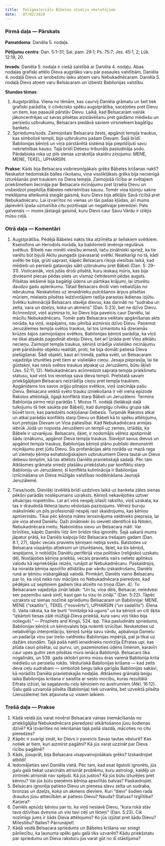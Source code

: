 ```yaml
---
title:  Palīgmateriāls Bībeles studiju skolotājiem
date:   07/02/2020
---
```


### Pirmā daļa — Pārskats

**Pamatdoma**: Daniēla 5. nodaļa. 

**Pētījumu centrs**: Dan. 5:1–31; Sal. pam. 29:1; Ps. 75:7; Jes. 45:1, 2; Lūk. 12:19, 20.

**Ievads**: Daniēla 5. nodaļa ir ciešā saistībā ar Daniēla 4. nodaļu. Abas nodaļas grafiski attēlo Dieva augstāko varu pār pasaules valstībām. Daniēla 4. nodaļā Dievs uz ierobežotu laiku atņem varu Nebukadnēcaram. Daniēla 5. nodaļā Dievs atņem varu Belsacaram un izbeidz Babilonijas valstību.

**Stundas tēmas**:

1.	Augstprātība. Viena no tēmām, kas caurvij Daniēla grāmatu un šeit tiek grafiski parādīta, ir cilvēcisko spēku augstprātība, saceļoties pret Dievu un tiem, kas pasaulē pārstāv Dievu. Laikā, kad Belsacaram vairāk jākoncentrējas uz savas pilsētas aizstāvēšanu pret gaidāmo mēdiešu un persiešu uzbrukumu, Belsacars piedāvā saviem virsniekiem bagātīgu banketu.
2.	Spriedums/sods. Zaimojošais Belsacara žests, apgānot tempļa traukus, kas simbolizē templi, bija uzbrukums pašam Dievam. Šajā brīdī Babilonijas ķēniņš un viņa pārstāvētā sistēma bija piepildījuši savu nekrietnības kausu. Tajā brīdī Debesu tribunāls pasludināja sodu. Pārdabiska roka uz pils sienas uzrakstīja skaidru ziņojumu: MENE, MENE, TEKEL, UPHARSIN.

**Prakse**: Kāds bija Belsacara visbriesmīgākais grēks Bābeles krišanas naktī? Neskaitot hedoniskās balles rīkošanu, viņa vissliktākais grēks bija necienīgā izturēšanās pret traukiem no Dieva tempļa. Zaimojošā rīcība ar svētajiem priekšmetiem liecināja par Belsacara nicinājumu pret Izraēla Dievu un visbeidzot piepildīja Bābeles nekrietnības kausu. Tomēr viņa kļūmju sakne meklējama atteikumā staigāt gaismā, kuru Dievs bija atklājis Savā rīcībā pret Nebukadnēcaru. Lai izvairītos no vienas un tās pašas kļūdas, arī mums jāpievērš īpaša uzmanība citu pozitīvajai un negatīvajai pieredzei. Pats galvenais — mums jāstaigā gaismā, kuru Dievs caur Savu Vārdu ir izlējis mūsu ceļā.

### Otrā daļa — Komentāri

1. Augstprātība. Pēdējā Bābeles nakts tika atzīmēta ar lieliskiem svētkiem. Ksenofons un Herodots norāda, ka babilonieši ievēroja regulārus svētkus. Bībelē nav minēti viesību iemesli, taču zinātnieki spriež, ka tie varētu būt bijuši Akītu jaungada (pavasara) svētki. Neatkarīgi no tā, kādi svētki tie bija, grūti saprast, kāpēc Belsacars rīkoja viesības laikā, kad mēdieši un persieši gatavojās sākt uzbrukumu pret Bābeli (Dan. 5: 29–31). Visticamāk, viņš jutās droši pilsētā, kuru ieskauj mūris, kas bija divdesmit piecas pēdas plats un vismaz četrdesmit pēdas augsts. Pilsētas iekšienē bija bagātīgi ūdens un pārtikas krājumi, lai izturētu daudzu gadu aplenkumu. Tātad Belsacars droši vien nebaidījās no iebrukuma. Neskatoties uz ienaidnieku pulcēšanos ārpus pilsētas mūriem, mielasts pilsētas iedzīvotājiem radīja parastas ikdienas izjūtu.
Svētku kulminācijā Belsacars slavēja dievus, kas darināti no “sudraba un zelta, vara un dzelzs, koka un akmens” (Dan. 5:23), bet ne dzīvo Dievu. Acīmredzot, viņš aizmirsa to, ko Dievs bija paveicis caur Daniēlu, lai mācītu Nebukadnēcaru. Tomēr pats Belsacara veiktais apgānīšanas akts norāda, ka viņš, iespējams, nav pilnībā aizmirsis dzīvo Dievu. Paņemot Jeruzālemes tempļa svētos traukus, lai tos izmantotu kā dzeramās krūzes šajos zaimojošajos svētkos, Babilonijas ķēniņš parādīja, ka viņš ne tikai atsakās pagodināt ebreju Dievu, bet arī izrāda pret Viņu atklātu necieņu. Zaimojot tempļa traukus, ķēniņš izrādīja vislielāko nicinājumu pret pārstāvēto objektu realitāti, proti, tie bija domāti patiesā Dieva pielūgšanai. Šādi objekti, kaut arī trimdā, palika svēti, un Belsacaram vajadzēja izturēties pret tiem ar vislielāko cieņu.
Jesaja pieprasīja, lai tie gūstekņi, kas nesīs svētos traukus atpakaļ uz Jeruzālemi, būtu šķīsti (Jes. 52:11, 12). Nebukadnēcars acīmredzot saprata tempļa priekšmetu statusu, kad viņš tos ievietoja sava dieva templī. Pretstatā savam priekšgājējam Belsacars neizrādīja cieņu pret tempļa traukiem. Apgānīdams tos savos orģiju pilnajos svētkos, viņš izaicināja pašu Dievu. 
Belsacara veiktā svēto trauku izniekošana ir vēl viena epizode Rakstos attēlotajā, ilgajā konfliktā starp Bābeli un Jeruzālemi. Termins Babilonija pirmo reizi parādās 1. Mozus  11. nodaļā (lielākajā daļā tulkojumu tā tiek saukta par Bābeli), kad dumpīgu cilvēku grupa sāk būvēt torni, kas paredzēts nokļūšanai Debesīs. Turpmāk Rakstos atkal un atkal parādās konflikts starp Dievu un Bābeli kā to spēku attēlojumu, kuri pretojas Dievam un Viņa patiesībai. Kad Nebukadnēcara armijas iebrūk Jūdā un noposta Jeruzālemi un templi uz zemes, izrādās, ka Bābele ir uzvarējusi. Belsacars, šķiet, ir nodomājis vēlreiz apstiprināt šādu iznākumu, apgānot Dieva tempļa traukus. Slavējot savus dievus un apgānot tempļa traukus, Babilonijas ķēniņš plāno publiski demonstrēt nicinājumu pret jūdu Dievu. Šis profanācijas akts norāda uz mazā raga un ziemeļu ķēniņa eshatoloģiskajiem uzbrukumiem Dieva tautai un Dieva debesu templim, kā tas attēlots Daniēla pravietiskajā sadaļā. Pēc tam Atklāsmes grāmata sniedz plašāku priekšstatu par konfliktu starp Babiloniju un Jeruzālemi; šī konflikta kulminācija ir Babilonijas iznīcināšana un Dieva mūžīgās valstības nodibināšana Jaunajā Jeruzālemē.

2. Tiesa/sods. Dievišķi izvēlētā brīdī uzdzīves laikā uz banketa zāles sienas pēkšņi parādās noslēpumains uzraksts. Ķēniņš nekavējoties uztver situācijas nopietnību. Lai arī viņš nespēj izlasīt rakstīto, viņš uzskata, ka tas ir draudošā likteņa ļaunu vēstošais paziņojums. Vēlreiz burvju mākslinieki un pils profesionāļi nespēj rast skaidrojumu, kas ķēniņu apmierinātu. Tikai pēc ķēniņa mātes ierosinājuma valdnieks pieprasa, lai pie viņa atved Daniēlu. Daži zinātnieki šo sievieti identificē kā Nitokri, Nebukadnēcara meitu, Nabonīdisa sievu un Belsacara māti.
Var brīnīties, kāpēc Daniēls līdz šim brīdim tika ignorēts. Šajā sakarā mums jāpatur prātā, ka Daniēls kalpoja līdz Belsacara trešajam gadam (Dan. 8:1, 27), tāpēc vecais pravietis ķēniņam nebija svešs. Balstoties uz Belsacara vispārējo attieksmi un izturēšanos, šķiet, ka šis ķēniņš, iespējams, ir nobīdījis Daniēlu perifērijā viņa politisko (reliģisko) uzskatu dēļ.
Nostājoties ķēniņa priekšā, vecais pravietis vairs nelieto aplinkus valodu kā iepriekšējās reizēs, runājot ar Nebukadnēcaru. Paskaidrojis, ka noraida ķēniņa apsolīto atlīdzību par vārdu izskaidrošanu, Daniēls runā ar ķēniņu visbargākajā valodā. Pirmkārt, Daniēls vaino Belsacaru par to, ka viņš neko nav mācījies no Nebukadnēcara pieredzes, kad pēdējais uz septiņiem gadiem tika atcelts no troņa (Dan. 4). To Belsacaram vajadzēja zināt labāk: “Un tu, viņa dēls, Belsacar, neiedvesi sev pazemību savā sirdī, kaut gan tu visu to zināji.” (Dan. 5:22). Tāpēc uzraksts uz sienas nozīmē spriedumu Belsacaram un Babilonijai: MENE, MENE (“skaitīts”), TEKEL (“nosvērts”), UPHARSIN (“un sadalīts”). Elena G. Vaita raksta, ka šie burti “mirdzēja kā uguns” un ka ķēniņš un citi šķita “izkārtoti tiesas zālē mūžīgā Dieva priekšā, kura varu viņi tikko bija nolieguši.” — Prophets and Kings, 524. lpp. Tika pasludināts spriedums, Babilonijas ķēniņš un ķēniņvalsts bija nolemti iznīcībai. Neskatoties uz nelabvēlīgo interpretāciju, ķēniņš turēja savu vārdu, apbalvoja Danielu un padarīja viņu par trešo valdnieku Babilonijas impērijā, pat ja tikai uz dažām stundām.
Tajā pašā naktī ienaidnieks novirzīja Eifratas upi, kas plūda cauri pilsētai, uz purvu, un, pazeminoties ūdens līmenim, karavīri caur upes gultni zem pilsētas mūra ienāca Babilonijā. Belsacars tika nogalināts, un 539. gada oktobrī pirms mūsu ēras varenā Babilonija krita mēdiešu un persiešu rokās. Vēsturiskā Babilonijas krišana — kad zelts deva ceļu sudrabam — simbolizē beigu laika garīgās Babilonijas sakāvi, kā norādīts Daniēla pravietiskajās nodaļās. Atklāsmes grāmatā beigu laika Babilonijas krišana ir saistīta ar sesto mocību, kuras rezultātā Eifrata izžūst, lai sagatavotu ceļu ķēniņiem no austrumiem (Atkl. 16:12). Galu galā uzvarošā pilsēta (Babilonija) tiek uzvarēta, bet uzveiktā pilsēta (Jeruzāleme) tiek atjaunota uz visiem laikiem.

### Trešā daļa — Prakse

1.	Kādā veidā jūs varat novērst Belsacara vainas (nemācīšanās no priekšgājēja Nebukadnēcara pieredzes) atkārtošanos jūsu šodienas dzīvē? Kā izvairīties no iekrišanas tajā pašā slazdā, mācoties no citu pieredzes?
2.	Kāpēc ir svarīgi zināt, ko Dievs ir paveicis Savas tautas vēsturē? Kas notiek ar tiem, kuri aizmirst pagātni? Kā jūs varat uzzināt par Dieva rīcību pagātnē?
3.	Kāds, jūsuprāt, bija Belsacara visapvainojošākais grēks? Izskaidrojiet atbildi!
4.	Iedomājieties sevi Daniēla vietā. Pēc tam, kad esat ilgstoši ignorēts, jūs galu galā tiekat uzaicināts atrisināt problēmu, kuru astrologi, kaldēji un zintnieki atrisināt nav spējuši. Kā jūs justos? Kā jūs būtu izturējies pret ķēniņu? Vai jūs būtu pieņēmis ķēniņa apsolītās balvas? Paskaidrojiet.
5.	Belsacars ignorēja patieso Dievu un pienesa slavu zelta un sudraba, bronzas un dzelzs, koka un akmens dieviem. Kuri “dievi” šodien rada draudus jūsu attiecībām ar patieso Dievu? Nauda? Statuss? Izglītība? Karjera?
6.	Daniēls apsūdz ķēniņu par to, ka viņš neslavē Dievu, “kura rokā stāv tava dzīvības dvesma un visi tavi ceļi un likteņi” (Dan. 5:23). Cik nozīmīgs jums ir šāds Dieva attēlojums? Ko jūs izjūtat pret šādu Dievu? Mīlestību? Bailes? Pārrunājiet!
7.	Kādā veidā Belsacara spriedums un Bābeles krišana var sniegt pārliecību, ka ļaunuma spēki galu galā tiks uzvarēti? Kādu priekšstatu par spriedumu un Dieva raksturu jūs varat gūt no šī stāstījuma?